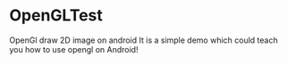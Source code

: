 # OpenGLTest
OpenGl draw 2D image on android
It is a simple demo which could teach you how to use opengl on Android!

